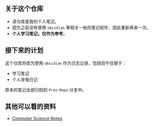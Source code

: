 ## 关于这个仓库

- 该仓库是我的个人笔记。
- 因为之前没有使用 `obsidian` 等相关一些的笔记软件，因此重新再来一次。
- **个人学习笔记，仅作为参考**。

## 接下来的计划

这个仓库将改为使用 `obsidian` 作为日志记录，包括但不仅限于：

- 学习笔记
- 个人发电日记

原本的笔记全部归档到 `Prev-Repo` 分支中。

## 其他可以看的资料

- [Computer Science Notes](https://www.pling.org.uk/cs/)